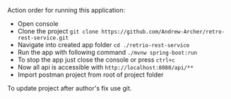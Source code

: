 Action order for running this application:
* Open console
* Clone the project `git clone https://github.com/Andrew-Archer/retro-rest-service.git`
* Navigate into created app folder `cd ./retrio-rest-service`
* Run the app with following command `./mvnw spring-boot:run`
* To stop the app just close the console or press `ctrl+c`
* Now all api is accessible with `http://localhost:8080/api/**`
* Import postman project from root of project folder

To update project after author's fix use git.